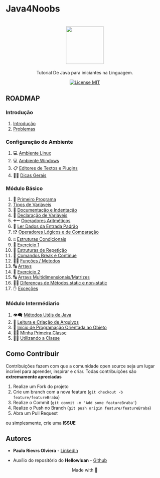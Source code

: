 # Java4Noobs

<h1 align="center">
  <img src="https://cdn.iconscout.com/icon/free/png-256/java-43-569305.png" width="120">
</h1>

<p align="center">Tutorial De Java para iniciantes na Linguagem.</p>

<p align="center">
  <a href="https://opensource.org/licenses/MIT">
    <img src="https://img.shields.io/badge/License-MIT-blue.svg" alt="License MIT">
  </a>
</p>

## ROADMAP

### Introdução

1. [Introdução](./docs/1-Introducao_1-Introducao.md)
2. [Problemas](./docs/1-Introducao_2-Problemas.md)

### Configuração de Ambiente

1. 💻 [Ambiente Linux](./docs/2-Ambiente_1-Linux.md)
2. 💻 [Ambiente Windows](./docs/2-Ambiente_1-Windows.md)
3. 📋 [Editores de Textos e Plugins](./docs/2-Ambiente_2-Editor-de-Texto.md)
4. 💁‍♂️ [Dicas Gerais](./docs/2-Ambiente_3-Dicas-Gerais.md)

### Módulo Básico

1. 🥇 [Primeiro Programa](./docs/3-Basico_1-Primeiro-Programa.md)
2. [Tipos de Variáveis](./docs/3-Basico_2-Tipos-De-Variaveis.md)
3. 📄 [Documentação e Indentação](./docs/3-Basico_3-Documentação-Identação.md)
4. 🚦 [Declaração de Variáveis](./docs/3-Basico_4-Declaracao-de-Variaveis.md)
5. ➕➖ [Operadores Aritméticos](./docs/3-Basico_5-Operadores-Matematicos.md)
6. 🎹 [Ler Dados da Entrada Padrão](./docs/3-Basico_6-Lendo-Dados-da-Entrada-Padrao.md)
7. ❗❓ [Operadores Lógicos e de Comparação](./docs/3-Basico_7-Operadores-Logicos-e-Comparacao.md)
8. 🔛 [Estruturas Condicionais](./docs/3-Basico_8-Estruturas-Condicionais.md)
9. 📝 [Exercício 1](./docs/3-Basico_9-Exercicio1.md)
10. 🔄 [Estruturas de Repetição](./docs/3-Basico_10-Estruturas-de-Repeticao.md)
11. 🔄 [Comandos Break e Continue](./docs/3-Basico_11-Break-Continue.md)
12. 🏃‍♂ [Funções / Metodos](./docs/3-Basico_12-Funcoes-Metodos.md)
13. 🔠 [Arrays](./docs/3-Basico_13-Arrays.md)
14. 📝 [Exercício 2](./docs/3-Basico_14-Exercico2.md)
15. 🔠 [Arrays Multidimensionais/Matrizes](./docs/3-Basico_15-Matrizes.md)
16. 🏃‍♂ [Diferenças de Métodos static e non-static](./docs/3-Basico_16-Diferencas-Static-non-Static.md)
17. ✋ [Exceções](./docs/3-Basico_17-Excecoes.md)

### Módulo Intermédiario

1. 👁️‍🗨️ [Métodos Utéis de Java](./docs/4-Intermediario_1-Metodos-Uteis.md)
2. 📂 [Leitura e Criação de Arquivos](./docs/4-Intermediario_2-Leitura-de-Arquivo.md)
3. 🤖 [Início de Programação Orientada ao Objeto](./docs/4-Intermediario_3-Inicio-POO.md)
4. 👨‍🏫 [Minha Primeira Classe](./docs/4-Intermediario_4-Primeira-Classe.md)
5. 👨‍🏫 [Utilizando a Classe](./docs/4-Intermediario_5-Utilizando-Classe.md)

## Como Contribuir

Contribuições fazem com que a comunidade open source seja um lugar incrível para aprender, inspirar e criar. Todas contribuições
são **extremamente apreciadas**

1. Realize um Fork do projeto
2. Crie um branch com a nova feature (`git checkout -b feature/featureBraba`)
3. Realize o Commit (`git commit -m 'Add some featureBraba'`)
4. Realize o Push no Branch (`git push origin feature/featureBraba`)
5. Abra um Pull Request

ou simplesmente, crie uma **ISSUE**

## Autores

- **Paulo Rievrs Olviera** - [LinkedIn](https://www.linkedin.com/in/paulo-rievrs/)

- Auxílio do repositório do **Hellowluan** - [Github](https://github.com/hellowluan)

<p align="center">Made with 💜</p>
